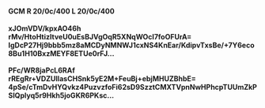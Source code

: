#### GCM R 20/0c/400 L 20/0c/400
**xJOmVDV/kpxAO46h**<br/>**rMv/HtoHtizltveU0uEsBJVgOqR5XNqWOcl7foOFUrA=**<br/>**IgDcP27Hj9bbb5mz8aMCDyNMNWJ1cxNS4KnEar/KdipvTxsBe/+7Y6eco8Bu1H10BxzMEYF8ETUe0rFJ...**<br/><br/>
**PFc/WR8jaPcL6RAf**<br/>**rREgRr+VDZUllasCHSnk5yE2M+FeuBj+ebjMHUZBhbE=**<br/>**4pSe/cTmDvHYQvkz4PuzvzfoFi62sD9SzztCMXTVpnNwHPhcpTUUmZkPSIQplyq5r9Hkh5joGKR6PKsc...**